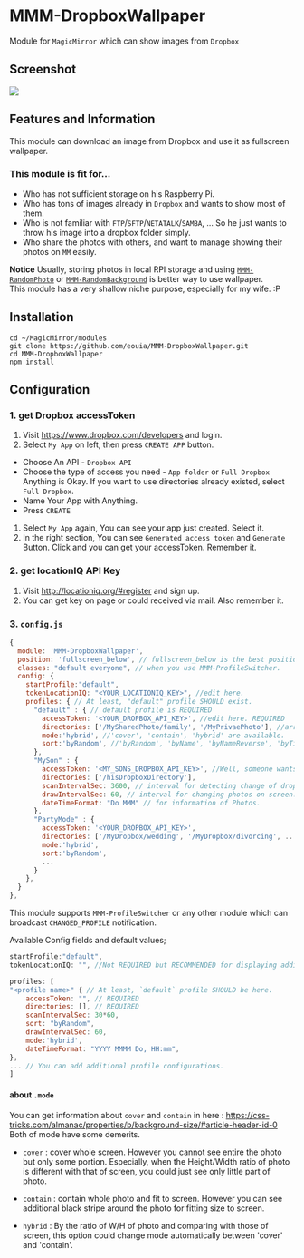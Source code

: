 # MMM-DropboxWallpaper
Module for `MagicMirror` which can show images from `Dropbox`

## Screenshot
![](https://github.com/eouia/MMM-DropboxWallpaper/blob/master/sc.jpg?raw=true)

## Features and Information
This module can download an image from Dropbox and use it as fullscreen wallpaper.

### This module is fit for...
- Who has not sufficient storage on his Raspberry Pi.
- Who has tons of images already in `Dropbox` and wants to show most of them.
- Who is not familiar with `FTP`/`SFTP`/`NETATALK`/`SAMBA`, ... So he just wants to throw his image into a dropbox folder simply.
- Who share the photos with others, and want to manage showing their photos on `MM` easily.

**Notice**
Usually, storing photos in local RPI storage and using [`MMM-RandomPhoto`](https://github.com/diego-vieira/MMM-RandomPhoto) or [`MMM-RandomBackground`](https://github.com/Ultimatum22/MMM-RandomBackground) is better way to use wallpaper. <br>
This module has a very shallow niche purpose, especially for my wife. :P 

## Installation
```shell
cd ~/MagicMirror/modules
git clone https://github.com/eouia/MMM-DropboxWallpaper.git
cd MMM-DropboxWallpaper
npm install
```

## Configuration
### 1. get Dropbox accessToken
1. Visit https://www.dropbox.com/developers and login.
1. Select `My App` on left, then press `CREATE APP` button.
  - Choose An API - `Dropbox API`
  - Choose the type of access you need - `App folder` or `Full Dropbox` <br> Anything is Okay. If you want to use directories already existed, select `Full Dropbox`.
  - Name Your App with Anything.
  - Press `CREATE`
1. Select `My App` again, You can see your app just created. Select it.
1. In the right section, You can see `Generated access token` and `Generate` Button. Click and you can get your accessToken. Remember it.

### 2. get locationIQ API Key
1. Visit http://locationiq.org/#register and sign up.
1. You can get key on page or could received via mail. Also remember it.

### 3. `config.js`
```javascript
{
  module: 'MMM-DropboxWallpaper',
  position: 'fullscreen_below', // fullscreen_below is the best position.
  classes: "default everyone", // when you use MMM-ProfileSwitcher.
  config: {
    startProfile:"default",
    tokenLocationIQ: "<YOUR_LOCATIONIQ_KEY>", //edit here.
    profiles: { // At least, "default" profile SHOULD exist.
      "default" : { // default profile is REQUIRED
        accessToken: '<YOUR_DROPBOX_API_KEY>', //edit here. REQUIRED
        directories: ['/MySharedPhoto/family', '/MyPrivaePhoto'], //array of directory path which has photos. REQUIRED
        mode:'hybrid', //'cover', 'contain', 'hybrid' are available.
        sort:'byRandom', //'byRandom', 'byName', 'byNameReverse', 'byTime', 'byTimeReverse' are available.
      },
      "MySon" : {
        accessToken: '<MY_SONS_DROPBOX_API_KEY>', //Well, someone wants not to share dropbox itself but wants to display photo. I don't know why...
        directories: ['/hisDropboxDirectory'],
        scanIntervalSec: 3600, // interval for detecting change of dropbox. I don't recommend too short interval.
        drawIntervalSec: 60, // interval for changing photos on screen. I don't also recommend too short interval.
        dateTimeFormat: "Do MMM" // for information of Photos.
      },
      "PartyMode" : {
        accessToken: '<YOUR_DROPBOX_API_KEY>',
        directories: ['/MyDropbox/wedding', '/MyDropbox/divorcing', ...],
        mode:'hybrid',
        sort:'byRandom',
        ...
      }
    },
  }
},

```

This module supports `MMM-ProfileSwitcher` or any other module which can broadcast `CHANGED_PROFILE` notification.

Available Config fields and default values;
```javascript
startProfile:"default",
tokenLocationIQ: "", //Not REQUIRED but RECOMMENDED for displaying additional information of photos.

profiles: [
"<profile name>" { // At least, `default` profile SHOULD be here.
	accessToken: "", // REQUIRED
	directories: [], // REQUIRED
	scanIntervalSec: 30*60,
	sort: "byRandom",
	drawIntervalSec: 60, 
	mode:'hybrid',
	dateTimeFormat: "YYYY MMMM Do, HH:mm",
},
... // You can add additional profile configurations.
]
```

#### about `.mode`
You can get information about `cover` and `contain` in here : https://css-tricks.com/almanac/properties/b/background-size/#article-header-id-0
Both of mode have some demerits.
- `cover` : cover whole screen. However you cannot see entire the photo but only some portion. Especially, when the Height/Width ratio of photo is different with that of screen, you could just see only little part of photo.
- `contain` : contain whole photo and fit to screen. However you can see additional black stripe around the photo for fitting size to screen.

- `hybrid` : By the ratio of W/H of photo and comparing with those of screen, this option could change mode automatically between 'cover' and 'contain'.

